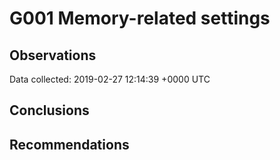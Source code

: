 # G001 Memory-related settings #

## Observations ##
Data collected: 2019-02-27 12:14:39 +0000 UTC  






## Conclusions ##


## Recommendations ##

